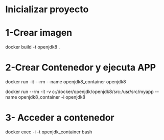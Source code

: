 # Inicializar proyecto 

# 1-Crear imagen 

  docker build -t openjdk8 . 

# 2-Crear Contenedor y ejecuta APP

  docker run -it --rm --name openjdk8_container openjdk8

  docker run --rm -it -v c:/docker/openjdk/openjdk8/src:/usr/src/myapp --name openjdk8_container -i openjdk8

# 3- Acceder a contenedor

  docker exec -i -t openjdk_container bash

